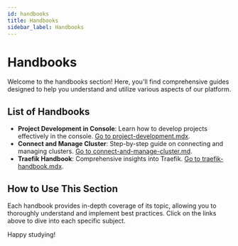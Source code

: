 ```yaml
---
id: handbooks
title: Handbooks
sidebar_label: Handbooks
---
```


# Handbooks

Welcome to the handbooks section! Here, you'll find comprehensive guides designed to help you understand and utilize various aspects of our platform.

## List of Handbooks

- **Project Development in Console**: Learn how to develop projects effectively in the console. [Go to project-development.mdx](/console/handbooks/project-development.mdx).
- **Connect and Manage Cluster**: Step-by-step guide on connecting and managing clusters. [Go to connect-and-manage-cluster.md](/console/company-configuration/clusters-management/connect-and-manage-cluster.mdx).
- **Traefik Handbook**: Comprehensive insights into Traefik. [Go to traefik-handbook.mdx](/console/handbooks/traefik-handbook.mdx).

## How to Use This Section

Each handbook provides in-depth coverage of its topic, allowing you to thoroughly understand and implement best practices. Click on the links above to dive into each specific subject.

Happy studying!

